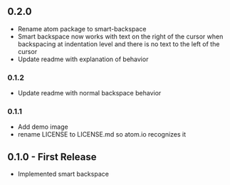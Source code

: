 ## 0.2.0
*   Rename atom package to smart-backspace
*   Smart backspace now works with text on the right of the cursor when backspacing at indentation level and there is no text to the left of the cursor
*   Update readme with explanation of behavior

### 0.1.2
*   Update readme with normal backspace behavior

### 0.1.1
*   Add demo image
*   rename LICENSE to LICENSE.md so atom.io recognizes it

## 0.1.0 - First Release
*   Implemented smart backspace
